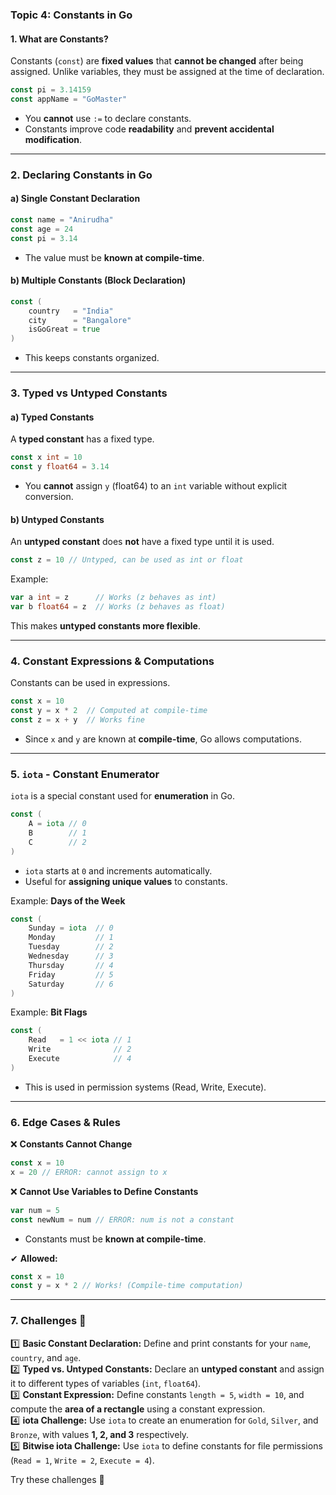 ### **Topic 4: Constants in Go**

#### **1. What are Constants?**

Constants (`const`) are **fixed values** that **cannot be changed** after being assigned. Unlike variables, they must be assigned at the time of declaration.

```go
const pi = 3.14159
const appName = "GoMaster"
```

- You **cannot** use `:=` to declare constants.
- Constants improve code **readability** and **prevent accidental modification**.

---

### **2. Declaring Constants in Go**

#### **a) Single Constant Declaration**

```go
const name = "Anirudha"
const age = 24
const pi = 3.14
```

- The value must be **known at compile-time**.

#### **b) Multiple Constants (Block Declaration)**

```go
const (
    country   = "India"
    city      = "Bangalore"
    isGoGreat = true
)
```

- This keeps constants organized.

---

### **3. Typed vs Untyped Constants**

#### **a) Typed Constants**

A **typed constant** has a fixed type.

```go
const x int = 10
const y float64 = 3.14
```

- You **cannot** assign `y` (float64) to an `int` variable without explicit conversion.

#### **b) Untyped Constants**

An **untyped constant** does **not** have a fixed type until it is used.

```go
const z = 10 // Untyped, can be used as int or float
```

Example:

```go
var a int = z      // Works (z behaves as int)
var b float64 = z  // Works (z behaves as float)
```

This makes **untyped constants more flexible**.

---

### **4. Constant Expressions & Computations**

Constants can be used in expressions.

```go
const x = 10
const y = x * 2  // Computed at compile-time
const z = x + y  // Works fine
```

- Since `x` and `y` are known at **compile-time**, Go allows computations.

---

### **5. `iota` - Constant Enumerator**

`iota` is a special constant used for **enumeration** in Go.

```go
const (
    A = iota // 0
    B        // 1
    C        // 2
)
```

- `iota` starts at `0` and increments automatically.
- Useful for **assigning unique values** to constants.

Example: **Days of the Week**

```go
const (
    Sunday = iota  // 0
    Monday         // 1
    Tuesday        // 2
    Wednesday      // 3
    Thursday       // 4
    Friday         // 5
    Saturday       // 6
)
```

Example: **Bit Flags**

```go
const (
    Read   = 1 << iota // 1
    Write              // 2
    Execute            // 4
)
```

- This is used in permission systems (Read, Write, Execute).

---

### **6. Edge Cases & Rules**

❌ **Constants Cannot Change**

```go
const x = 10
x = 20 // ERROR: cannot assign to x
```

❌ **Cannot Use Variables to Define Constants**

```go
var num = 5
const newNum = num // ERROR: num is not a constant
```

- Constants must be **known at compile-time**.

✔ **Allowed:**

```go
const x = 10
const y = x * 2 // Works! (Compile-time computation)
```

---

### **7. Challenges 🚀**

1️⃣ **Basic Constant Declaration:** Define and print constants for your `name`, `country`, and `age`.  
2️⃣ **Typed vs. Untyped Constants:** Declare an **untyped constant** and assign it to different types of variables (`int`, `float64`).  
3️⃣ **Constant Expression:** Define constants `length = 5`, `width = 10`, and compute the **area of a rectangle** using a constant expression.  
4️⃣ **iota Challenge:** Use `iota` to create an enumeration for `Gold`, `Silver`, and `Bronze`, with values **1, 2, and 3** respectively.  
5️⃣ **Bitwise iota Challenge:** Use `iota` to define constants for file permissions (`Read = 1`, `Write = 2`, `Execute = 4`).

Try these challenges 🚀
